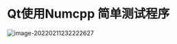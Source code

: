 # Qt使用Numcpp 简单测试程序

![image-20220211232222627](https://cdn.jsdelivr.net/gh/Code-Newborn/PicBed@main/img/Typora/typora-user-images/image-20220211232222627-20220211232223.png)

